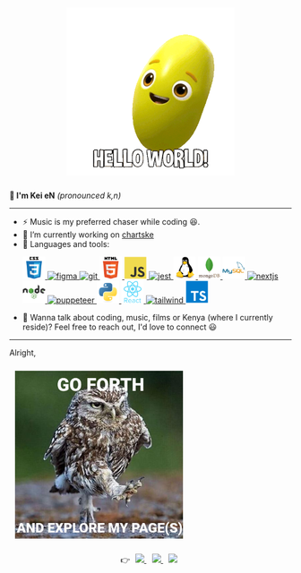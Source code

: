 <div align="center">
    <img src="./hello-world-beanie.gif"
        alt=""
        width="300"
        style="padding: 10px"
    >
</div>

**👋 I'm Kei eN** _(pronounced k,n)_

-------
- ⚡ Music is my preferred chaser while coding 😆.
- 🔭 I’m currently working on [chartske](https://kecharts.vercel.app)
- 🧰 Languages and tools:
  <p align="left"> <a href="https://www.w3schools.com/css/" target="_blank" rel="noreferrer"> <img src="https://raw.githubusercontent.com/devicons/devicon/master/icons/css3/css3-original-wordmark.svg" alt="css3" width="40" height="40"/> </a> <a href="https://www.figma.com/" target="_blank" rel="noreferrer"> <img src="https://www.vectorlogo.zone/logos/figma/figma-icon.svg" alt="figma" width="40" height="40"/> </a> <a href="https://git-scm.com/" target="_blank" rel="noreferrer"> <img src="https://www.vectorlogo.zone/logos/git-scm/git-scm-icon.svg" alt="git" width="40" height="40"/> </a> <a href="https://www.w3.org/html/" target="_blank" rel="noreferrer"> <img src="https://raw.githubusercontent.com/devicons/devicon/master/icons/html5/html5-original-wordmark.svg" alt="html5" width="40" height="40"/> </a> <a href="https://developer.mozilla.org/en-US/docs/Web/JavaScript" target="_blank" rel="noreferrer"> <img src="https://raw.githubusercontent.com/devicons/devicon/master/icons/javascript/javascript-original.svg" alt="javascript" width="40" height="40"/> </a> <a href="https://jestjs.io" target="_blank" rel="noreferrer"> <img src="https://www.vectorlogo.zone/logos/jestjsio/jestjsio-icon.svg" alt="jest" width="40" height="40"/> </a> <a href="https://www.linux.org/" target="_blank" rel="noreferrer"> <img src="https://raw.githubusercontent.com/devicons/devicon/master/icons/linux/linux-original.svg" alt="linux" width="40" height="40"/> </a> <a href="https://www.mongodb.com/" target="_blank" rel="noreferrer"> <img src="https://raw.githubusercontent.com/devicons/devicon/master/icons/mongodb/mongodb-original-wordmark.svg" alt="mongodb" width="40" height="40"/> </a> <a href="https://www.mysql.com/" target="_blank" rel="noreferrer"> <img src="https://raw.githubusercontent.com/devicons/devicon/master/icons/mysql/mysql-original-wordmark.svg" alt="mysql" width="40" height="40"/> </a> <a href="https://nextjs.org/" target="_blank" rel="noreferrer"> <img src="https://cdn.worldvectorlogo.com/logos/nextjs-2.svg" alt="nextjs" width="40" height="40"/> </a> <a href="https://nodejs.org" target="_blank" rel="noreferrer"> <img src="https://raw.githubusercontent.com/devicons/devicon/master/icons/nodejs/nodejs-original-wordmark.svg" alt="nodejs" width="40" height="40"/> </a> <a href="https://github.com/puppeteer/puppeteer" target="_blank" rel="noreferrer"> <img src="https://www.vectorlogo.zone/logos/pptrdev/pptrdev-official.svg" alt="puppeteer" width="40" height="40"/> </a> <a href="https://www.python.org" target="_blank" rel="noreferrer"> <img src="https://raw.githubusercontent.com/devicons/devicon/master/icons/python/python-original.svg" alt="python" width="40" height="40"/> </a> <a href="https://reactjs.org/" target="_blank" rel="noreferrer"> <img src="https://raw.githubusercontent.com/devicons/devicon/master/icons/react/react-original-wordmark.svg" alt="react" width="40" height="40"/> </a> <a href="https://tailwindcss.com/" target="_blank" rel="noreferrer"> <img src="https://www.vectorlogo.zone/logos/tailwindcss/tailwindcss-icon.svg" alt="tailwind" width="40" height="40"/> </a> <a href="https://www.typescriptlang.org/" target="_blank" rel="noreferrer"> <img src="https://raw.githubusercontent.com/devicons/devicon/master/icons/typescript/typescript-original.svg" alt="typescript" width="40" height="40"/> </a> </p>
- 💭 Wanna talk about coding, music, films or Kenya (where I currently reside)? Feel free to reach out, I'd love to connect 😃

-------
Alright,

<div align="start">
    <img src="./goforth.jpeg"
        alt=""
        width="300"
        style="padding: 10px"
    >
</div>

<p align="center">
    👉 
  <a href="https://twitter.com/kei_en_" style="margin: 5px">
    <img src="https://img.shields.io/badge/-@kei__en__-14171A?style=flat-square&labelColor=14171A&logo=x&logoColor=white&link=https://twitter.com/kei_en_">
   <a/>
  <a href="https://www.linkedin.com/in/kei-en/" style="margin: 5px">
    <img src="https://img.shields.io/badge/-@kei--en-blue?style=flat-square&logo=Linkedin&logoColor=white&link=https://www.linkedin.com/in/kei-en/">
  <a/>
   <a href="mailto:karanjajnjuguna@gmail.com" style="margin: 5px">
    <img src="https://img.shields.io/badge/-karanjajnjuguna-red?style=flat-square&logo=Gmail&logoColor=red&labelColor=F5F8FA&color=F5F8FA&link=mailto:karanjajnjuguna@gmail.com">
   <a/>
</p>
